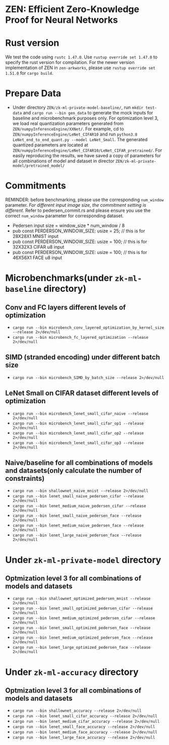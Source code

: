 # ZEN: Efficient Zero-Knowledge Proof for Neural Networks

# Rust version
We test the code using `rustc 1.47.0`. Use `rustup override set 1.47.0` to specify the rust version for compilation.
For the newer version implementation of ZEN in `zen-arkworks`, please use `rustup override set 1.51.0` for `cargo build`.
# Prepare Data
* Under directory `ZEN/zk-ml-private-model-baseline/`, run `mkdir test-data` and `cargo run --bin gen_data` to generate the mock inputs for baseline and microbenchmark purposes only. For optimization level 3, we load real quantization parameters generated from `ZEN/numpyInferenceEngine/XXNet/`. For example, cd to `ZEN/numpyInferenceEngine/LeNet_CIFAR10` and run `python3.8 LeNet_end_to_end_quant.py --model LeNet_Small`. The generated quantized parameters are located at `ZEN/numpyInferenceEngine/LeNet_CIFAR10/LeNet_CIFAR_pretrained/`. For easily reproducing the results, we have saved a copy of parameters for all combinations of model and dataset in director `ZEN/zk-ml-private-model/pretrained_model/`


# Commitments

REMINDER: before benchmarking, please use the corresponding `num_window` parameter. *For different input image size, the commitment setting is different*. Refer to pedersen_commit.rs and please ensure you use the correct `num_window` parameter for corresponding dataset.
* Pedersen input size = window_size * num_window / 8
* pub const PERDERSON_WINDOW_SIZE: usize = 25; // this is for 28X28X1 MNIST input
* pub const PERDERSON_WINDOW_SIZE: usize = 100; // this is for 32X32X3 CIFAR u8 input
* pub const PERDERSON_WINDOW_SIZE: usize = 100; // this is for 46X56X1 FACE u8 input

# Microbenchmarks(under `zk-ml-baseline` directory)

## Conv and FC layers different levels of optimization
* `cargo run --bin microbench_conv_layered_optimization_by_kernel_size --release 2>/dev/null`
* `cargo run --bin microbench_fc_layered_optimization --release 2>/dev/null`

## SIMD (stranded encoding) under different batch size
* `cargo run --bin microbench_SIMD_by_batch_size --release 2>/dev/null`

## LeNet Small on CIFAR dataset different levels of optimization 
* `cargo run --bin microbench_lenet_small_cifar_naive --release 2>/dev/null` 
* `cargo run --bin microbench_lenet_small_cifar_op1 --release 2>/dev/null` 
* `cargo run --bin microbench_lenet_small_cifar_op2 --release 2>/dev/null` 
* `cargo run --bin microbench_lenet_small_cifar_op3 --release 2>/dev/null` 

## Naive/baseline for all combinations of models and datasets(only calculate the number of constraints)
* `cargo run --bin shallownet_naive_mnist --release 2>/dev/null`
* `cargo run --bin lenet_small_naive_pedersen_cifar --release 2>/dev/null`
* `cargo run --bin lenet_medium_naive_pedersen_cifar --release 2>/dev/null`
* `cargo run --bin lenet_small_naive_pedersen_face --release 2>/dev/null`
* `cargo run --bin lenet_medium_naive_pedersen_face --release 2>/dev/null`
* `cargo run --bin lenet_large_naive_pedersen_face --release 2>/dev/null`
  




# Under `zk-ml-private-model` directory
## Optmization level 3 for all combinations of models and datasets
* `cargo run --bin shallownet_optimized_pedersen_mnist --release 2>/dev/null`
* `cargo run --bin lenet_small_optimized_pedersen_cifar --release 2>/dev/null`
* `cargo run --bin lenet_medium_optimized_pedersen_cifar --release 2>/dev/null`
* `cargo run --bin lenet_small_optimized_pedersen_face --release 2>/dev/null`
* `cargo run --bin lenet_medium_optimized_pedersen_face --release 2>/dev/null`
* `cargo run --bin lenet_large_optimized_pedersen_face --release 2>/dev/null`


# Under `zk-ml-accuracy` directory
## Optmization level 3 for all combinations of models and datasets
* `cargo run --bin shallownet_accuracy --release 2>/dev/null`
* `cargo run --bin lenet_small_cifar_accuracy --release 2>/dev/null`
* `cargo run --bin lenet_medium_cifar_accuracy --release 2>/dev/null`
* `cargo run --bin lenet_small_face_accuracy --release 2>/dev/null`
* `cargo run --bin lenet_medium_face_accuracy --release 2>/dev/null`
* `cargo run --bin lenet_large_face_accuracy --release 2>/dev/null`






